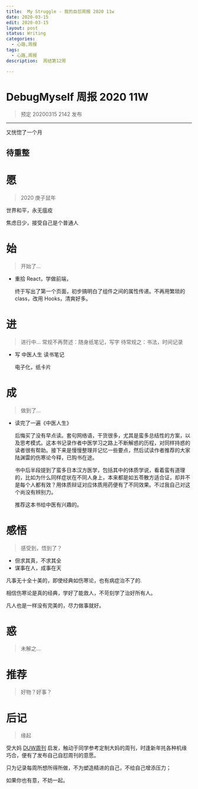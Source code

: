 ```yaml
---
title:  My Struggle - 我的自怼周报 2020 11w
date: 2020-03-15
edit: 2020-03-15
layout: post
status: Writing
categories:
  - 心路,周报
tags:
  - 心路,周报
description:  周结第12周

---
```


# DebugMyself 周报 2020 11W 
> 预定 20200315 2142 发布

-----------------------------------------
 又恍惚了一个月
 
 待重整
-----------------------------------------

# 愿
> 2020 庚子鼠年

世界和平，永无瘟疫

焦虑日少，接受自己是个普通人

# 始
> 开始了...

- 重拾 React，学做前端，
  
  终于写出了第一个页面，初步搞明白了组件之间的属性传递。不再用繁琐的 class，改用 Hooks，清爽好多。

# 进
> 进行中...
> 常规不再赘述：随身纸笔记，写字
> 待常规之：书法，时间记录

- 写 中医人生 读书笔记 

  电子化，纸卡片

# 成
> 做到了... 

- 读完了一遍《中医人生》
  
  后悔买了没有早点读。套句网络语，干货很多，尤其是蛮多总结性的方案，以及思考模式。这本书记录作者中医学习之路上不断解惑的历程，对同样持惑的读者很有帮助。接下来是慢慢整理并记忆一些要点，然后试读作者推荐的大家陆渊雷的伤寒论今释，已购书在途。

  书中后半段提到了蛮多日本汉方医学，包括其中的体质学说，看着蛮有道理的，比如为什么同样症状在不同人身上，本来都是如五苓散方适合证，却并不是每个人都有效？用体质辩证对应体质用药便有了不同效果。不过我自己对这个尚没有辨别力。

  推荐这本书给中医有兴趣的。

# 感悟
> 感受到，悟到了？

- 但求其真，不求其全
- 谋事在人，成事在天

凡事无十全十美的，即使经典如伤寒论，也有病症治不了的.

相信伤寒论是真的经典，学好了能救人，不苛刻学了治好所有人。

凡人也是一样没有完美的，尽力做事就好。


# 惑
> 未解之...



# 推荐
> 好物？好事？

# 后记
> 缘起

受大妈 [DUW周刊](https://du.101.camp/duw) 启发，触动于同学参考定制大妈的周刊，时逢新年扥各种机缘巧合，便有了发布自己自怼周刊的意愿。

只为记录每周所想所得所做，不为塑造精进的自己，不给自己增添压力；

如果你也有意，不妨一起。

